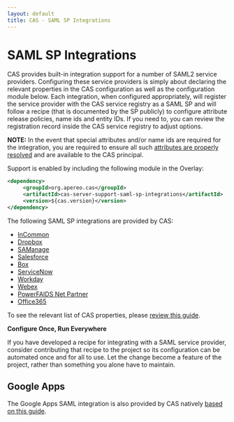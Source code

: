 ```yaml
---
layout: default
title: CAS - SAML SP Integrations
---
```


# SAML SP Integrations

CAS provides built-in integration support for a number of SAML2 service providers. Configuring these service providers
is simply about declaring the relevant properties in the CAS configuration as well as the configuration module below. Each integration,
when configured appropriately, will register the service provider with the CAS service registry as a SAML SP and will follow
a recipe (that is documented by the SP publicly) to configure attribute release policies, name ids and entity IDs. If you need to,
you can review the registration record inside the CAS service registry to adjust options.

**NOTE:** In the event that special attributes and/or name ids are required for the integration, you are required
to ensure all such [attributes are properly resolved](Attribute-Resolution.html) and are available to the CAS principal. 

Support is enabled by including the following module in the Overlay:

```xml
<dependency>
     <groupId>org.apereo.cas</groupId>
     <artifactId>cas-server-support-saml-sp-integrations</artifactId>
     <version>${cas.version}</version>
</dependency>
```

The following SAML SP integrations are provided by CAS:

* [InCommon](http://www.incommon.org/federation/metadata.html)
* [Dropbox](https://www.dropbox.com/guide/admin/security/configure-single-sign-on)
* [SAManage](https://blog.samanage.com/company/saml-single-sign-on-support-samanage/)
* [Salesforce](https://help.salesforce.com/HTViewHelpDoc?id=sso_saml.htm)
* [Box](https://community.box.com/t5/For-Admins/Single-Sign-On-SSO-with-Box-For-Administrators/ta-p/1263)
* [ServiceNow](http://wiki.servicenow.com/index.php?title=SAML_2.0_Web_Browser_SSO_Profile)
* [Workday](http://www.workday.com/)
* [Webex](https://help.webex.com/docs/DOC-1067)
* [PowerFAIDS Net Partner](https://www.collegeboard.org/powerfaids/net-partner)
* [Office365](https://msdn.microsoft.com/en-us/library/azure/dn641269.aspx)

To see the relevant list of CAS properties, please [review this guide](../installation/Configuration-Properties.html).

<div class="alert alert-info"><strong>Configure Once, Run Everywhere</strong><p>If you have developed a recipe for integrating
with a SAML service provider, consider contributing that recipe to the project so its configuration
can be automated once and for all to use. Let the change become a feature of the project, rather than something you alone have to maintain.</p></div>

## Google Apps

The Google Apps SAML integration is also provided by CAS natively [based on this guide](Google-Apps-Integration.html).
